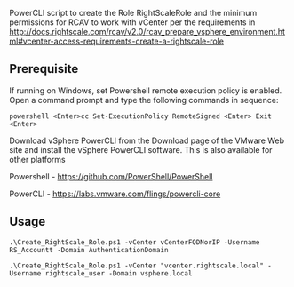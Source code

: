 PowerCLI script to create the Role RightScaleRole and the minimum permissions for RCAV to work with vCenter per the requirements in http://docs.rightscale.com/rcav/v2.0/rcav_prepare_vsphere_environment.html#vcenter-access-requirements-create-a-rightscale-role


Prerequisite
-------------
If running on Windows, set Powershell remote execution policy is enabled. Open a command prompt and type the following commands in sequence:

`powershell <Enter>cc
Set-ExecutionPolicy RemoteSigned <Enter>
Exit <Enter>`

Download vSphere PowerCLI from the Download page of the VMware Web site and install the vSphere PowerCLI software. This is also available for other platforms

<t> Powershell - https://github.com/PowerShell/PowerShell </t>

<t> PowerCLI - https://labs.vmware.com/flings/powercli-core </t>

Usage
-------------

`.\Create_RightScale_Role.ps1 -vCenter vCenterFQDNorIP -Username RS_Accountt -Domain AuthenticationDomain`

`.\Create_RightScale_Role.ps1 -vCenter "vcenter.rightscale.local" -Username rightscale_user -Domain vsphere.local`
